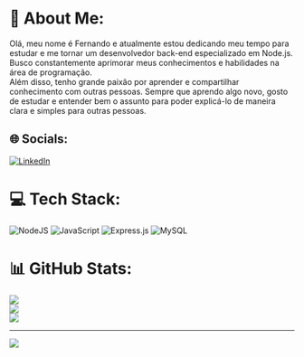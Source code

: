 # 💫 About Me:
Olá, meu nome é Fernando e atualmente estou dedicando meu tempo para estudar e me tornar um desenvolvedor back-end especializado em Node.js. Busco constantemente aprimorar meus conhecimentos e habilidades na área de programação.<br>Além disso, tenho grande paixão por aprender e compartilhar conhecimento com outras pessoas. Sempre que aprendo algo novo, gosto de estudar e entender bem o assunto para poder explicá-lo de maneira clara e simples para outras pessoas.


## 🌐 Socials:
[![LinkedIn](https://img.shields.io/badge/LinkedIn-%230077B5.svg?logo=linkedin&logoColor=white)](https://linkedin.com/in/fesilvajesus) 

# 💻 Tech Stack:
![NodeJS](https://img.shields.io/badge/node.js-6DA55F?style=for-the-badge&logo=node.js&logoColor=white) ![JavaScript](https://img.shields.io/badge/javascript-%23323330.svg?style=for-the-badge&logo=javascript&logoColor=%23F7DF1E) ![Express.js](https://img.shields.io/badge/express.js-%23404d59.svg?style=for-the-badge&logo=express&logoColor=%2361DAFB) ![MySQL](https://img.shields.io/badge/mysql-%2300f.svg?style=for-the-badge&logo=mysql&logoColor=white)
# 📊 GitHub Stats:
![](https://github-readme-stats.vercel.app/api?username=fernandosilvajesus&theme=dark&hide_border=true&include_all_commits=false&count_private=false)<br/>
![](https://github-readme-streak-stats.herokuapp.com/?user=fernandosilvajesus&theme=dark&hide_border=true)<br/>
![](https://github-readme-stats.vercel.app/api/top-langs/?username=fernandosilvajesus&theme=dark&hide_border=true&include_all_commits=false&count_private=false&layout=compact)

---
[![](https://visitcount.itsvg.in/api?id=fernandosilvajesus&icon=0&color=3)](https://visitcount.itsvg.in)

<!-- Proudly created with GPRM ( https://gprm.itsvg.in ) -->
